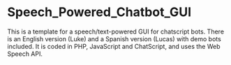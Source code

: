 # Speech_Powered_Chatbot_GUI
This is a template for a speech/text-powered GUI for chatscript bots. There is an English version (Luke) and a Spanish version (Lucas) with demo bots included. It is coded in PHP, JavaScript and ChatScript, and uses the Web Speech API.
